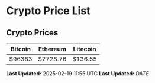 # Crypto Price List

## Crypto Prices
| Bitcoin | Ethereum | Litecoin |
| ------- | -------- | -------- |
| $96383 | $2728.76 | $136.55 |
**Last Updated:** 2025-02-19 11:55 UTC
**Last Updated:** $DATE$
